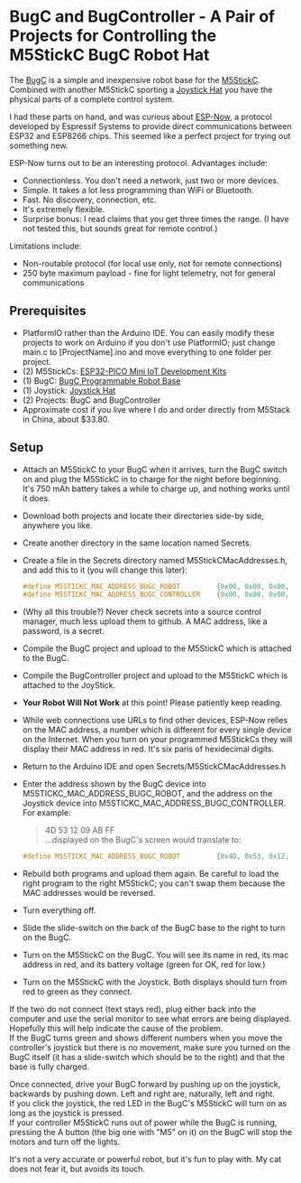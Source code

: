 # BugC and BugController - A Pair of Projects for Controlling the M5StickC BugC Robot Hat

The [BugC](https://m5stack.com/collections/m5-hat/products/bugc-w-o-m5stickc) is a simple and inexpensive robot base for the [M5StickC](https://m5stack.com/collections/m5-hat/products/stick-c). Combined with another M5StickC sporting a [Joystick Hat](https://m5stack.com/collections/m5-hat/products/m5stickc-joystick-hat) you have the physical parts of a complete control system.

I had these parts on hand, and was curious about [ESP-Now](https://randomnerdtutorials.com/esp-now-esp32-arduino-ide/), a protocol developed by Espressif Systems to provide direct communications between ESP32 and ESP8266 chips. This seemed like a perfect project for trying out something new.

ESP-Now turns out to be an interesting protocol. Advantages include:

* Connectionless. You don't need a network, just two or more devices.
* Simple. It takes a lot less programming than WiFi or Bluetooth.
* Fast. No discovery, connection, etc.
* It's extremely flexible.
* Surprise bonus: I read claims that you get three times the range. (I have not tested this, but sounds great for remote control.)

Limitations include:

* Non-routable protocol (for local use only, not for remote connections)
* 250 byte maximum payload - fine for light telemetry, not for general communications

## Prerequisites

* PlatformIO rather than the Arduino IDE. You can easily modify these projects to work on Arduino if you don't use PlatformIO; just change main.c to [ProjectName].ino and move everything to one folder per project.
* (2) M5StickCs: [ESP32-PICO Mini IoT Development Kits](https://m5stack.com/collections/m5-hat/products/stick-c)
* (1) BugC: [BugC Programmable Robot Base](https://m5stack.com/collections/m5-hat/products/bugc-w-o-m5stickc)
* (1) Joystick: [Joystick Hat](https://m5stack.com/collections/m5-hat/products/m5stickc-joystick-hat)
* (2) Projects: BugC and BugController
* Approximate cost if you live where I do and order directly from M5Stack in China, about $33.80.

## Setup

* Attach an M5StickC to your BugC when it arrives, turn the BugC switch on and plug the M5StickC in to charge for the night before beginning. It's 750 mAh battery takes a while to charge up, and nothing works until it does.
* Download both projects and locate their directories side-by side, anywhere you like.
* Create another directory in the same location named Secrets.
* Create a file in the Secrets directory named M5StickCMacAddresses.h, and add this to it (you will change this later):

    ```c
    #define M5STICKC_MAC_ADDRESS_BUGC_ROBOT         {0x00, 0x00, 0x00, 0x00, 0x00, 0x00}
    #define M5STICKC_MAC_ADDRESS_BUGC_CONTROLLER    {0x00, 0x00, 0x00, 0x00, 0x00, 0x00}
    ```

* (Why all this trouble?) Never check secrets into a source control manager, much less upload them to github. A MAC address, like a password, is a secret.
* Compile the BugC project and upload to the M5StickC which is attached to the BugC.
* Compile the BugController project and upload to the M5StickC which is attached to the JoyStick.
* **Your Robot Will Not Work** at this point! Please patiently keep reading.
* While web connections use URLs to find other devices, ESP-Now relies on the MAC address, a number which is different for every single device on the Internet. When you turn on your programmed M5StickCs they will display their MAC address in red. It's six paris of hexidecimal digits.
* Return to the Arduino IDE and open Secrets/M5StickCMacAddresses.h
* Enter the address shown by the BugC device into M5STICKC_MAC_ADDRESS_BUGC_ROBOT, and the address on the Joystick device into M5STICKC_MAC_ADDRESS_BUGC_CONTROLLER. For example:
    > 4D 53 12 09 AB FF  
    > ...displayed on the BugC's screen would translate to:

    ```c
    #define M5STICKC_MAC_ADDRESS_BUGC_ROBOT         {0x4D, 0x53, 0x12, 0x09, 0AB, 0xFF}
    ```

* Rebuild both programs and upload them again. Be careful to load the right program to the right M5StickC; you can't swap them because the MAC addresses would be reversed.
* Turn everything off.
* Slide the slide-switch on the back of the BugC base to the right to turn on the BugC.
* Turn on the M5StickC on the BugC. You will see its name in red, its mac address in red, and its battery voltage (green for OK, red for low.)
* Turn on the M5StickC with the Joystick. Both displays should turn from red to green as they connect.

If the two do not connect (text stays red), plug either back into the computer and use the serial monitor to see what errors are being displayed. Hopefully this will help indicate the cause of the problem.  
If the BugC turns green and shows different numbers when you move the controller's joystick but there is no movement, make sure you turned on the BugC itself (it has a slide-switch which should be to the right) and that the base is fully charged.

Once connected, drive your BugC forward by pushing up on the joystick, backwards by pushing down. Left and right are, naturally, left and right.  
If you click the joystick, the red LED in the BugC's M5StickC will turn on as long as the joystick is pressed.  
If your controller M5StickC runs out of power while the BugC is running, pressing the A button (the big one with "M5" on it) on the BugC will stop the motors and turn off the lights.  

It's not a very accurate or powerful robot, but it's fun to play with. My cat does not fear it, but avoids its touch.
